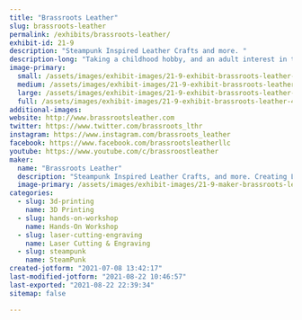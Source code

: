 ```yaml
---
title: "Brassroots Leather"
slug: brassroots-leather
permalink: /exhibits/brassroots-leather/
exhibit-id: 21-9
description: "Steampunk Inspired Leather Crafts and more. "
description-long: "Taking a childhood hobby, and an adult interest in the marvelous genre that is Steampunk, created a hobby business that creates one of a kind, customized leather crafted items. Additionally, props, and 3D printed items have been added to the lineup of items in inventory and made to order. "
image-primary: 
  small: /assets/images/exhibit-images/21-9-exhibit-brassroots-leather-43-26225928989-928dd84777-k-8701-small.jpg
  medium: /assets/images/exhibit-images/21-9-exhibit-brassroots-leather-43-26225928989-928dd84777-k-8701-medium.jpg
  large: /assets/images/exhibit-images/21-9-exhibit-brassroots-leather-43-26225928989-928dd84777-k-8701-large.jpg
  full: /assets/images/exhibit-images/21-9-exhibit-brassroots-leather-43-26225928989-928dd84777-k-8701-full.jpg
additional-images: 
website: http://www.brassrootsleather.com
twitter: https://www.twitter.com/brassroots_lthr
instagram: https://www.instagram.com/brassroots_leather
facebook: https://www.facebook.com/brassrootsleatherllc
youtube: https://www.youtube.com/c/brassroostleather
maker: 
  name: "Brassroots Leather"
  description: "Steampunk Inspired Leather Crafts, and more. Creating Leather Items with steampunk flair, 3D printed designs, and props for other Cosplayers. "
  image-primary: /assets/images/exhibit-images/21-9-maker-brassroots-leather-26225928989-928dd84777-k-medium.jpg
categories: 
  - slug: 3d-printing
    name: 3D Printing
  - slug: hands-on-workshop
    name: Hands-On Workshop
  - slug: laser-cutting-engraving
    name: Laser Cutting & Engraving
  - slug: steampunk
    name: SteamPunk
created-jotform: "2021-07-08 13:42:17"
last-modified-jotform: "2021-08-22 10:46:57"
last-exported: "2021-08-22 22:39:34"
sitemap: false

---
```

